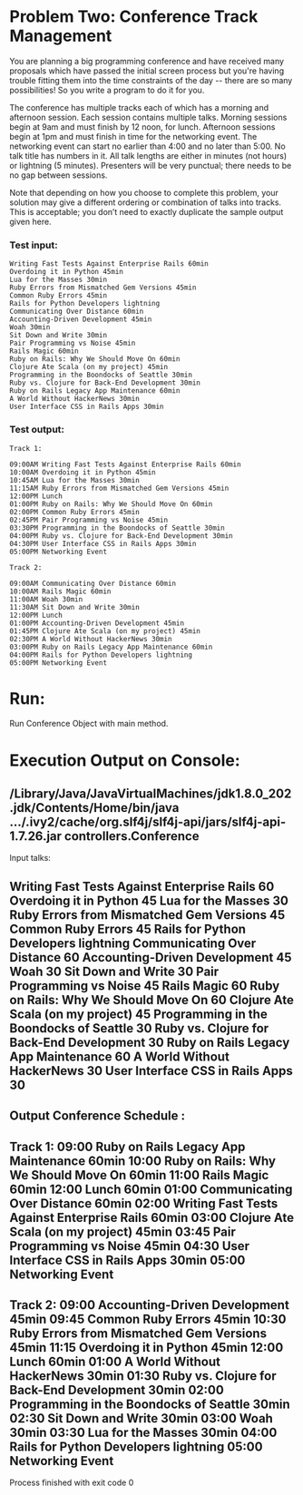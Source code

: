 # Problem Two: Conference Track Management

You are planning a big programming conference and have received many proposals which have passed the initial screen process but you're having trouble fitting them into the time constraints of the day -- there are so many possibilities! So you write a program to do it for you.

The conference has multiple tracks each of which has a morning and afternoon session.
Each session contains multiple talks.
Morning sessions begin at 9am and must finish by 12 noon, for lunch.
Afternoon sessions begin at 1pm and must finish in time for the networking event.
The networking event can start no earlier than 4:00 and no later than 5:00.
No talk title has numbers in it.
All talk lengths are either in minutes (not hours) or lightning (5 minutes).
Presenters will be very punctual; there needs to be no gap between sessions.
 
Note that depending on how you choose to complete this problem, your solution may give a different ordering or combination of talks into tracks. This is acceptable; you don’t need to exactly duplicate the sample output given here.

### Test input:
```
Writing Fast Tests Against Enterprise Rails 60min
Overdoing it in Python 45min
Lua for the Masses 30min
Ruby Errors from Mismatched Gem Versions 45min
Common Ruby Errors 45min
Rails for Python Developers lightning
Communicating Over Distance 60min
Accounting-Driven Development 45min
Woah 30min
Sit Down and Write 30min
Pair Programming vs Noise 45min
Rails Magic 60min
Ruby on Rails: Why We Should Move On 60min
Clojure Ate Scala (on my project) 45min
Programming in the Boondocks of Seattle 30min
Ruby vs. Clojure for Back-End Development 30min
Ruby on Rails Legacy App Maintenance 60min
A World Without HackerNews 30min
User Interface CSS in Rails Apps 30min
 ```

### Test output: 

```
Track 1:

09:00AM Writing Fast Tests Against Enterprise Rails 60min
10:00AM Overdoing it in Python 45min
10:45AM Lua for the Masses 30min
11:15AM Ruby Errors from Mismatched Gem Versions 45min
12:00PM Lunch
01:00PM Ruby on Rails: Why We Should Move On 60min
02:00PM Common Ruby Errors 45min
02:45PM Pair Programming vs Noise 45min
03:30PM Programming in the Boondocks of Seattle 30min
04:00PM Ruby vs. Clojure for Back-End Development 30min
04:30PM User Interface CSS in Rails Apps 30min
05:00PM Networking Event

Track 2:

09:00AM Communicating Over Distance 60min
10:00AM Rails Magic 60min
11:00AM Woah 30min
11:30AM Sit Down and Write 30min
12:00PM Lunch
01:00PM Accounting-Driven Development 45min
01:45PM Clojure Ate Scala (on my project) 45min
02:30PM A World Without HackerNews 30min
03:00PM Ruby on Rails Legacy App Maintenance 60min
04:00PM Rails for Python Developers lightning
05:00PM Networking Event
```

# Run:
Run Conference Object with main method.

# Execution Output on Console:
/Library/Java/JavaVirtualMachines/jdk1.8.0_202.jdk/Contents/Home/bin/java .../.ivy2/cache/org.slf4j/slf4j-api/jars/slf4j-api-1.7.26.jar controllers.Conference
--------------------------------------------------------
Input talks:

Writing Fast Tests Against Enterprise Rails 60
Overdoing it in Python 45
Lua for the Masses 30
Ruby Errors from Mismatched Gem Versions 45
Common Ruby Errors 45
Rails for Python Developers lightning
Communicating Over Distance 60
Accounting-Driven Development 45
Woah 30
Sit Down and Write 30
Pair Programming vs Noise 45
Rails Magic 60
Ruby on Rails: Why We Should Move On 60
Clojure Ate Scala (on my project) 45
Programming in the Boondocks of Seattle 30
Ruby vs. Clojure for Back-End Development 30
Ruby on Rails Legacy App Maintenance 60
A World Without HackerNews 30
User Interface CSS in Rails Apps 30
--------------------------------------------------------
Output Conference Schedule :
--------------------------------------------------------
Track 1:
09:00 Ruby on Rails Legacy App Maintenance 60min
10:00 Ruby on Rails: Why We Should Move On 60min
11:00 Rails Magic 60min
12:00 Lunch 60min
01:00 Communicating Over Distance 60min
02:00 Writing Fast Tests Against Enterprise Rails 60min
03:00 Clojure Ate Scala (on my project) 45min
03:45 Pair Programming vs Noise 45min
04:30 User Interface CSS in Rails Apps 30min
05:00 Networking Event
--------------------------------------------------------
Track 2:
09:00 Accounting-Driven Development 45min
09:45 Common Ruby Errors 45min
10:30 Ruby Errors from Mismatched Gem Versions 45min
11:15 Overdoing it in Python 45min
12:00 Lunch 60min
01:00 A World Without HackerNews 30min
01:30 Ruby vs. Clojure for Back-End Development 30min
02:00 Programming in the Boondocks of Seattle 30min
02:30 Sit Down and Write 30min
03:00 Woah 30min
03:30 Lua for the Masses 30min
04:00 Rails for Python Developers lightning
05:00 Networking Event 
--------------------------------------------------------

Process finished with exit code 0
